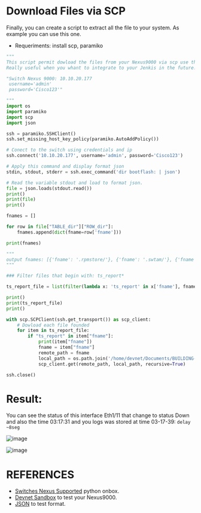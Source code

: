 # Download Files via SCP

Finally, you can create a script to extract all the file to your system. As example you can use this one.

+ Requeriments: install scp, paramiko

```python
"""
This script permit dowload the files from your Nexus9000 via scp use the library paramiko and scp
Really useful when you whant to integrate to your Jenkis in the future.

"Switch Nexus 9000: 10.10.20.177
 username='admin'
 password='Cisco123'"

"""
import os
import paramiko
import scp
import json

ssh = paramiko.SSHClient()
ssh.set_missing_host_key_policy(paramiko.AutoAddPolicy())

# Conect to the switch using credentials and ip
ssh.connect('10.10.20.177', username='admin', password='Cisco123')

# Apply this command and display format json
stdin, stdout, stderr = ssh.exec_command('dir bootflash: | json')

# Read the variable stdout and load to format json.
file = json.loads(stdout.read())
print()
print(file)
print()

fnames = []

for row in file["TABLE_dir"]["ROW_dir"]:
    fnames.append(dict(fname=row['fname']))

print(fnames)

"""
output fnames: [{'fname': '.rpmstore/'}, {'fname': '.swtam/'}, {'fname': 'nxos.9.2.4.bin'}, {'fname': 'onbox_assistant.py'}, {'fname': 'platform-sdk.cmd'}, {'fname': 'scripts/'}, {'fname': 'set_boot.py'}, {'fname': 'ts_report_2023-03-15-03-17-39_interface1_11/'}, {'fname': 'virt_strg_pool_bf_vdc_1/'}, {'fname': 'virtual-instance/'}, {'fname': 'virtual-instance.conf'}, {'fname': '{folder_name}/'}]
"""

### Filter files that begin with: ts_report*

ts_report_file = list(filter(lambda x: 'ts_report' in x['fname'], fnames))

print()
print(ts_report_file)
print()

with scp.SCPClient(ssh.get_transport()) as scp_client:
    # Dowload each file founded
    for item in ts_report_file:
        if "ts_report" in item["fname"]:
            print(item["fname"])
            fname = item["fname"]
            remote_path = fname
            local_path = os.path.join('/home/devnet/Documents/BUILDING-A-TROUBLESHOOTING-ASSISTANT/', fname)
            scp_client.get(remote_path, local_path, recursive=True)

ssh.close()

```
# Result:

You can see the status of this interface Eth1/11 that change to status Down and also the time 03:17:31 and you logs was stored at time 03-17-39:    `delay ~8seg`

![image](https://user-images.githubusercontent.com/38144008/225758317-6ffd20aa-339b-4be7-8a87-b09692e31438.png)

![image](https://user-images.githubusercontent.com/38144008/225758975-97bd7117-bbea-47ea-b771-d210fd9a377f.png)

# REFERENCES
+ [Switches Nexus Supported](https://developer.cisco.com/site/python/) python onbox.
+ [Devnet Sandbox](https://devnetsandbox.cisco.com/RM/Diagram/Index/43964e62-a13c-4929-bde7-a2f68ad6b27c?diagramType=Topology) to test your Nexus9000.
+ [JSON](https://jsonlint.com/) to test format.


